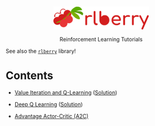 <!-- Logo -->
<p align="center">
   <img src="logo/logo_wide.svg" width="50%">
</p>

<!-- Short description -->
<p align="center">
   Reinforcement Learning Tutorials
</p>

See also the [`rlberry`](https://github.com/rlberry-py/rlberry) library!

# Contents

*   [Value Iteration and Q-Learning](https://github.com/rlberry-py/tutorials/blob/main/Value%20Iteration%20and%20Q-Learning/Value_Iteration_and_Q_Learning.ipynb) ([Solution](https://github.com/rlberry-py/tutorials/blob/main/Value%20Iteration%20and%20Q-Learning/(Solution)_Tutorial_Value_Iteration_and_Q_Learning.ipynb))

*   [Deep Q Learning](https://github.com/rlberry-py/tutorials/blob/main/Deep_Q_Learning/Tutorial_Deep_Q_Learning.ipynb) ([Solution](https://github.com/rlberry-py/tutorials/blob/main/Deep_Q_Learning/Solution_Tutorial_Deep_Q_Learning.ipynb))

*   [Advantage Actor-Critic (A2C)](https://github.com/rlberry-py/tutorials/blob/main/A2C/Tutorial_Advantage_Actor_Critic_(A2C).ipynb)
